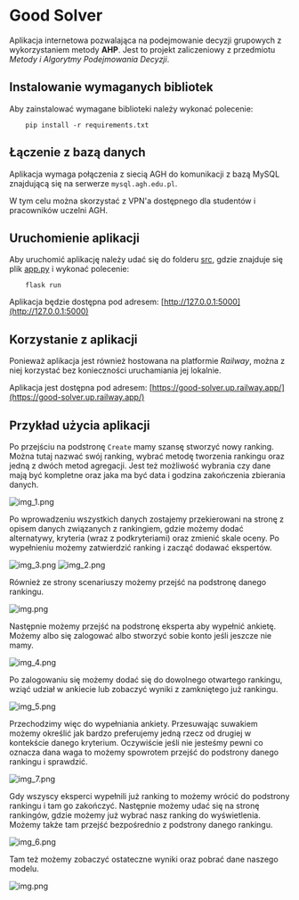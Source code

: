 # Good Solver
Aplikacja internetowa pozwalająca na podejmowanie decyzji grupowych z wykorzystaniem metody **AHP**. Jest to projekt zaliczeniowy z przedmiotu *Metody i Algorytmy Podejmowania Decyzji*.

## Instalowanie wymaganych bibliotek
Aby zainstalować wymagane biblioteki należy wykonać polecenie:
```
    pip install -r requirements.txt
```

## Łączenie z bazą danych
Aplikacja wymaga połączenia z siecią AGH do komunikacji z bazą MySQL znajdującą się na serwerze `mysql.agh.edu.pl`.

W tym celu można skorzystać z VPN'a dostępnego dla studentów i pracowników uczelni AGH.

## Uruchomienie aplikacji
Aby uruchomić aplikację należy udać się do folderu [src](/src/), gdzie znajduje się plik [app.py](/src/app.py) i wykonać polecenie:
```
    flask run
```
Aplikacja będzie dostępna pod adresem: [http://127.0.0.1:5000](http://127.0.0.1:5000)

## Korzystanie z aplikacji
Ponieważ aplikacja jest również hostowana na platformie *Railway*, można z niej korzystać bez konieczności uruchamiania jej lokalnie.

Aplikacja jest dostępna pod adresem: [https://good-solver.up.railway.app/](https://good-solver.up.railway.app/)


## Przykład użycia aplikacji
Po przejściu na podstronę `Create` mamy szansę stworzyć nowy ranking. Można tutaj nazwać swój ranking, wybrać metodę tworzenia rankingu oraz jedną z dwóch metod agregacji. Jest też możliwość wybrania czy dane mają być kompletne oraz jaka ma być data i godzina zakończenia zbierania danych.

![img_1.png](images/img_1.png)

Po wprowadzeniu wszystkich danych zostajemy przekierowani na stronę z opisem danych związanych z rankingiem, gdzie możemy dodać alternatywy, kryteria (wraz z podkryteriami) oraz zmienić skale oceny. Po wypełnieniu możemy zatwierdzić ranking i zacząć dodawać ekspertów.

![img_3.png](images/img_3.png)
![img_2.png](images/img_2.png)

Również ze strony scenariuszy możemy przejść na podstronę danego rankingu.

![img.png](images/img.png)

Następnie możemy przejść na podstronę eksperta aby wypełnić ankietę. Możemy albo się zalogować albo stworzyć sobie konto jeśli jeszcze nie mamy.

![img_4.png](images/img_4.png)

Po zalogowaniu się możemy dodać się do dowolnego otwartego rankingu, wziąć udział w ankiecie lub zobaczyć wyniki z zamkniętego już rankingu.

![img_5.png](images/img_5.png)

Przechodzimy więc do wypełniania ankiety. Przesuwając suwakiem możemy określić jak bardzo preferujemy jedną rzecz od drugiej w kontekście danego kryterium. Oczywiście jeśli nie jesteśmy pewni co oznacza dana waga to możemy spowrotem przejść do podstrony danego rankingu i sprawdzić.

![img_7.png](images/img_7.png)

Gdy wszyscy eksperci wypełnili już ranking to możemy wrócić do podstrony rankingu i tam go zakończyć. Następnie możemy udać się na stronę rankingów, gdzie możemy już wybrać nasz ranking do wyświetlenia. Możemy także tam przejść bezpośrednio z podstrony danego rankingu.

![img_6.png](images/img_6.png)

Tam też możemy zobaczyć ostateczne wyniki oraz pobrać dane naszego modelu.

![img.png](images/img8.png)
